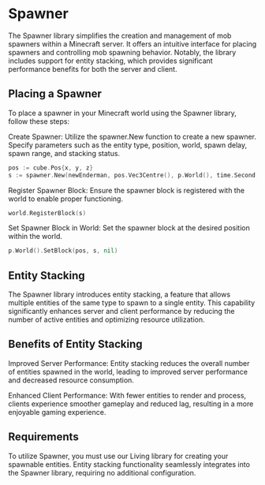 # Spawner
The Spawner library simplifies the creation and management of mob spawners within a Minecraft server. It offers an intuitive interface for placing spawners and controlling mob spawning behavior. Notably, the library includes support for entity stacking, which provides significant performance benefits for both the server and client.

## Placing a Spawner
To place a spawner in your Minecraft world using the Spawner library, follow these steps:

Create Spawner: Utilize the spawner.New function to create a new spawner. Specify parameters such as the entity type, position, world, spawn delay, spawn range, and stacking status.

```go
pos := cube.Pos{x, y, z}
s := spawner.New(newEnderman, pos.Vec3Centre(), p.World(), time.Second, 64, true)
```
Register Spawner Block: Ensure the spawner block is registered with the world to enable proper functioning.

```go
world.RegisterBlock(s)
```
Set Spawner Block in World: Set the spawner block at the desired position within the world.

```go
p.World().SetBlock(pos, s, nil)
```
## Entity Stacking
The Spawner library introduces entity stacking, a feature that allows multiple entities of the same type to spawn to a single entity. This capability significantly enhances server and client performance by reducing the number of active entities and optimizing resource utilization.

## Benefits of Entity Stacking
Improved Server Performance: Entity stacking reduces the overall number of entities spawned in the world, leading to improved server performance and decreased resource consumption.

Enhanced Client Performance: With fewer entities to render and process, clients experience smoother gameplay and reduced lag, resulting in a more enjoyable gaming experience.

## Requirements
To utilize Spawner, you must use our Living library for creating your spawnable entities. Entity stacking functionality seamlessly integrates into the Spawner library, requiring no additional configuration.
